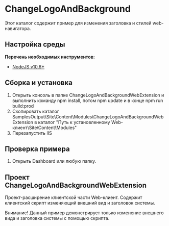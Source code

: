 ﻿# ChangeLogoAndBackground

Этот каталог содержит пример для изменения заголовка и стилей web-навигатора.

## Настройка среды

**Перечень необходимых инструментов:** 
* [NodeJS v10.6+](https://nodejs.org/en/)

## Сборка и установка

1. Открыть консоль в папке ChangeLogoAndBackgroundWebExtension и выполнить команду npm install, потом  npm update и в конце npm run build:prod
2. Скопировать каталог SamplesOutput\Site\Content\Modules\ChangeLogoAndBackgroundWebExtension в каталог "Путь к установленному Web-клиент\Site\Content\Modules"
3. Перезапустить IIS

## Проверка примера

1. Открыть Dashboard или любую папку.

## Проект ChangeLogoAndBackgroundWebExtension

Проект-расширение клиентской части Web-клиент. Содержит клиентский скрипт изменяющий внешний вид и заголовок системы.

Внимание! Данный пример демонстрирует только изменение внешнего вида и заголовка системы с помощью скрипта.